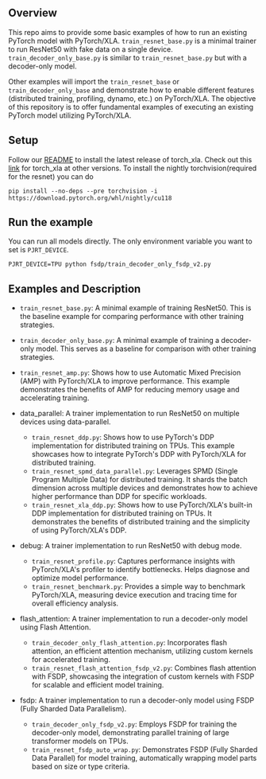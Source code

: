 ## Overview
This repo aims to provide some basic examples of how to run an existing PyTorch model with PyTorch/XLA. `train_resnet_base.py` is a minimal trainer to run ResNet50 with fake data on a single device. `train_decoder_only_base.py` is similar to `train_resnet_base.py` but with a decoder-only model.

Other examples will import the `train_resnet_base` or `train_decoder_only_base` and demonstrate how to enable different features (distributed training, profiling, dynamo, etc.) on PyTorch/XLA. The objective of this repository is to offer fundamental examples of executing an existing PyTorch model utilizing PyTorch/XLA.

## Setup
Follow our [README](https://github.com/pytorch/xla#getting-started) to install the latest release of torch_xla. Check out this [link](https://github.com/pytorch/xla#python-packages) for torch_xla at other versions. To install the nightly torchvision(required for the resnet) you can do

```shell
pip install --no-deps --pre torchvision -i https://download.pytorch.org/whl/nightly/cu118
```

## Run the example
You can run all models directly. The only environment variable you want to set is `PJRT_DEVICE`.
```
PJRT_DEVICE=TPU python fsdp/train_decoder_only_fsdp_v2.py
```

## Examples and Description
- `train_resnet_base.py`: A minimal example of training ResNet50. This is the baseline example for comparing performance with other training strategies.
- `train_decoder_only_base.py`: A minimal example of training a decoder-only model. This serves as a baseline for comparison with other training strategies.
- `train_resnet_amp.py`: Shows how to use Automatic Mixed Precision (AMP) with PyTorch/XLA to improve performance. This example demonstrates the benefits of AMP for reducing memory usage and accelerating training.

- data_parallel: A trainer implementation to run ResNet50 on multiple devices using data-parallel.

  - `train_resnet_ddp.py`: Shows how to use PyTorch's DDP implementation for distributed training on TPUs. This example showcases how to integrate PyTorch's DDP with PyTorch/XLA for distributed training.
  - `train_resnet_spmd_data_parallel.py`: Leverages SPMD (Single Program Multiple Data) for distributed training. It shards the batch dimension across multiple devices and demonstrates how to achieve higher performance than DDP for specific workloads.
  - `train_resnet_xla_ddp.py`:  Shows how to use PyTorch/XLA's built-in DDP implementation for distributed training on TPUs. It demonstrates the benefits of distributed training and the simplicity of using PyTorch/XLA's DDP.

- debug: A trainer implementation to run ResNet50 with debug mode.

  - `train_resnet_profile.py`: Captures performance insights with PyTorch/XLA's profiler to identify bottlenecks. Helps diagnose and optimize model performance.
  - `train_resnet_benchmark.py`: Provides a simple way to benchmark PyTorch/XLA, measuring device execution and tracing time for overall efficiency analysis.

- flash_attention: A trainer implementation to run a decoder-only model using Flash Attention.

  - `train_decoder_only_flash_attention.py`: Incorporates flash attention, an efficient attention mechanism, utilizing custom kernels for accelerated training.
  - `train_resnet_flash_attention_fsdp_v2.py`: Combines flash attention with FSDP, showcasing the integration of custom kernels with FSDP for scalable and efficient model training.

- fsdp: A trainer implementation to run a decoder-only model using FSDP (Fully Sharded Data Parallelism).
  - `train_decoder_only_fsdp_v2.py`: Employs FSDP for training the decoder-only model, demonstrating parallel training of large transformer models on TPUs.
  - `train_resnet_fsdp_auto_wrap.py`: Demonstrates FSDP (Fully Sharded Data Parallel) for model training, automatically wrapping model parts based on size or type criteria.
